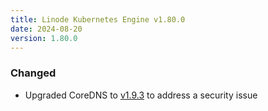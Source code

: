 ```yaml
---
title: Linode Kubernetes Engine v1.80.0
date: 2024-08-20
version: 1.80.0
---
```


### Changed

- Upgraded CoreDNS to [v1.9.3](https://github.com/coredns/coredns/releases/tag/v1.9.3) to address a security issue
